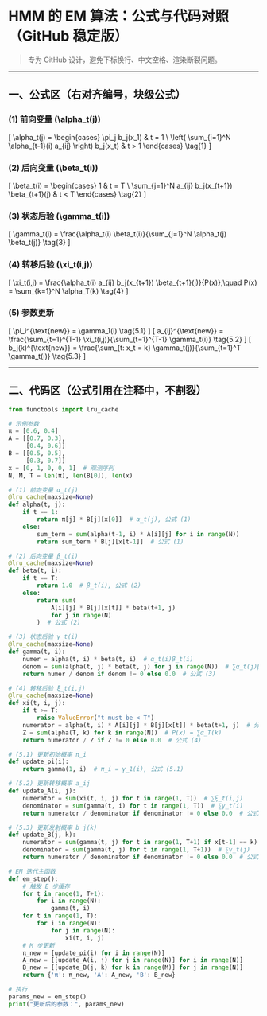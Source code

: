 # HMM 的 EM 算法：公式与代码对照（GitHub 稳定版）

> 专为 GitHub 设计，避免下标换行、中文空格、渲染断裂问题。

---

## 一、公式区（右对齐编号，块级公式）

### (1) 前向变量 \(\alpha_t(j)\)
\[
\alpha_t(j) = 
\begin{cases}
\pi_j b_j(x_1) & t = 1 \\
\left( \sum_{i=1}^N \alpha_{t-1}(i) a_{ij} \right) b_j(x_t) & t > 1
\end{cases}
\tag{1}
\]

### (2) 后向变量 \(\beta_t(i)\)
\[
\beta_t(i) = 
\begin{cases}
1 & t = T \\
\sum_{j=1}^N a_{ij} b_j(x_{t+1}) \beta_{t+1}(j) & t < T
\end{cases}
\tag{2}
\]

### (3) 状态后验 \(\gamma_t(i)\)
\[
\gamma_t(i) = \frac{\alpha_t(i) \beta_t(i)}{\sum_{j=1}^N \alpha_t(j) \beta_t(j)}
\tag{3}
\]

### (4) 转移后验 \(\xi_t(i,j)\)
\[
\xi_t(i,j) = \frac{\alpha_t(i) a_{ij} b_j(x_{t+1}) \beta_{t+1}(j)}{P(x)},\quad P(x) = \sum_{k=1}^N \alpha_T(k)
\tag{4}
\]

### (5) 参数更新
\[
\pi_i^{\text{new}} = \gamma_1(i)
\tag{5.1}
\]
\[
a_{ij}^{\text{new}} = \frac{\sum_{t=1}^{T-1} \xi_t(i,j)}{\sum_{t=1}^{T-1} \gamma_t(i)}
\tag{5.2}
\]
\[
b_j(k)^{\text{new}} = \frac{\sum_{t: x_t = k} \gamma_t(j)}{\sum_{t=1}^T \gamma_t(j)}
\tag{5.3}
\]

---

## 二、代码区（公式引用在注释中，不割裂）

```python
from functools import lru_cache

# 示例参数
π = [0.6, 0.4]
A = [[0.7, 0.3],
     [0.4, 0.6]]
B = [[0.5, 0.5],
     [0.3, 0.7]]
x = [0, 1, 0, 0, 1]  # 观测序列
N, M, T = len(π), len(B[0]), len(x)

# (1) 前向变量 α_t(j)
@lru_cache(maxsize=None)
def alpha(t, j):
    if t == 1:
        return π[j] * B[j][x[0]]  # α_t(j), 公式 (1)
    else:
        sum_term = sum(alpha(t-1, i) * A[i][j] for i in range(N))
        return sum_term * B[j][x[t-1]]  # 公式 (1)

# (2) 后向变量 β_t(i)
@lru_cache(maxsize=None)
def beta(t, i):
    if t == T:
        return 1.0  # β_t(i), 公式 (2)
    else:
        return sum(
            A[i][j] * B[j][x[t]] * beta(t+1, j)
            for j in range(N)
        )  # 公式 (2)

# (3) 状态后验 γ_t(i)
@lru_cache(maxsize=None)
def gamma(t, i):
    numer = alpha(t, i) * beta(t, i)  # α_t(i)β_t(i)
    denom = sum(alpha(t, j) * beta(t, j) for j in range(N))  # ∑α_t(j)β_t(j)
    return numer / denom if denom != 0 else 0.0  # 公式 (3)

# (4) 转移后验 ξ_t(i,j)
@lru_cache(maxsize=None)
def xi(t, i, j):
    if t >= T:
        raise ValueError("t must be < T")
    numerator = alpha(t, i) * A[i][j] * B[j][x[t]] * beta(t+1, j)  # 分子，公式 (4)
    Z = sum(alpha(T, k) for k in range(N))  # P(x) = ∑α_T(k)
    return numerator / Z if Z != 0 else 0.0  # 公式 (4)

# (5.1) 更新初始概率 π_i
def update_pi(i):
    return gamma(1, i)  # π_i = γ_1(i), 公式 (5.1)

# (5.2) 更新转移概率 a_ij
def update_A(i, j):
    numerator = sum(xi(t, i, j) for t in range(1, T))  # ∑ξ_t(i,j)
    denominator = sum(gamma(t, i) for t in range(1, T))  # ∑γ_t(i)
    return numerator / denominator if denominator != 0 else 0.0  # 公式 (5.2)

# (5.3) 更新发射概率 b_j(k)
def update_B(j, k):
    numerator = sum(gamma(t, j) for t in range(1, T+1) if x[t-1] == k)  # ∑_{t:x_t=k} γ_t(j)
    denominator = sum(gamma(t, j) for t in range(1, T+1))  # ∑γ_t(j)
    return numerator / denominator if denominator != 0 else 0.0  # 公式 (5.3)

# EM 迭代主函数
def em_step():
    # 触发 E 步缓存
    for t in range(1, T+1):
        for i in range(N):
            gamma(t, i)
    for t in range(1, T):
        for i in range(N):
            for j in range(N):
                xi(t, i, j)
    # M 步更新
    π_new = [update_pi(i) for i in range(N)]
    A_new = [[update_A(i, j) for j in range(N)] for i in range(N)]
    B_new = [[update_B(j, k) for k in range(M)] for j in range(N)]
    return {'π': π_new, 'A': A_new, 'B': B_new}

# 执行
params_new = em_step()
print("更新后的参数：", params_new)
